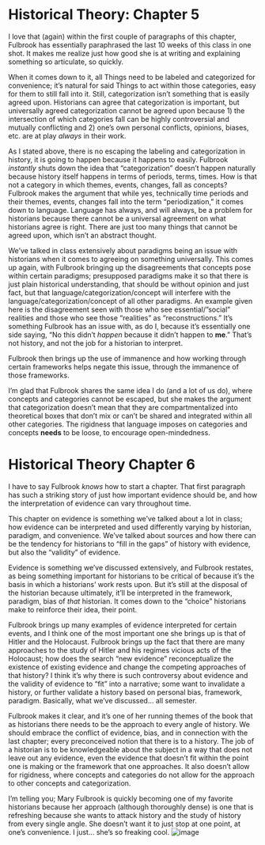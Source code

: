 # Historical Theory: Chapter 5 #

I love that (again) within the first couple of paragraphs of this chapter, Fulbrook has essentially paraphrased the last 10 weeks of this class in one shot. It makes me realize just how good she is at writing and explaining something so articulate, so quickly.

When it comes down to it, all Things need to be labeled and categorized for convenience; it’s natural for said Things to act within those categories, easy for them to still fall into it. Still, categorization isn’t something that is easily agreed upon. Historians can agree that categorization is important, but universally agreed categorization cannot be agreed upon because 1) the intersection of which categories fall can be highly controversial and mutually conflicting and 2) one’s own personal conflicts, opinions, biases, etc. are at play *always* in their work.

As I stated above, there is no escaping the labeling and categorization in history, it is going to happen because it happens to easily. Fulbrook *instantly* shuts down the idea that “categorization” doesn’t happen naturally because history itself happens in terms of periods, terms, times. How is that not a category in which themes, events, changes, fall as concepts? Fulbrook makes the argument that while yes, technically time periods and their themes, events, changes fall into the term “periodization,” it comes down to language. Language has always, and will always, be a problem for historians because there cannot be a universal agreement on what historians agree is right. There are just too many things that cannot be agreed upon, which isn’t an abstract thought.

We’ve talked in class extensively about paradigms being an issue with historians when it comes to agreeing on something universally. This comes up again, with Fulbrook bringing up the disagreements that concepts pose within certain paradigms; presupposed paradigms make it so that there is just plain historical understanding, that should be without opinion and just fact, but that language/categorization/concept will interfere with the language/categorization/concept of all other paradigms. An example given here is the disagreement seen with those who see essential/”social” realities and those who see those “realities” as “reconstructions.” It’s something Fulbrook has an issue with, as do I, because it’s essentially one side saying, “No this didn’t *happen* because it didn’t happen to **me**.” That’s not history, and not the job for a historian to interpret.

Fulbrook then brings up the use of immanence and how working through certain frameworks helps negate this issue, through the immanence of those frameworks.

I’m glad that Fulbrook shares the same idea I do (and a lot of us do), where concepts and categories cannot be escaped, but she makes the argument that categorization doesn’t mean that they are compartmentalized into theoretical boxes that don’t mix or can’t be shared and integrated within all other categories. The rigidness that language imposes on categories and concepts **needs** to be loose, to encourage open-mindedness. 

# Historical Theory Chapter 6 #

I have to say Fulbrook *knows* how to start a chapter. That first paragraph has such a striking story of just how important evidence should be, and how the interpretation of evidence can vary throughout time.

This chapter on evidence is something we’ve talked about a lot in class; how evidence can be interpreted and used differently varying by historian, paradigm, and convenience. We’ve talked about sources and how there can be the tendency for historians to “fill in the gaps” of history with evidence, but also the “validity” of evidence.

Evidence is something we’ve discussed extensively, and Fulbrook restates, as being something important for historians to be critical of because it’s the basis in which a historians’ work rests upon. But it’s still at the disposal of the historian because ultimately, it’ll be interpreted in the framework, paradigm, bias of *that* historian. It comes down to the “choice” historians make to reinforce their idea, their point.

Fulbrook brings up many examples of evidence interpreted for certain events, and I think one of the most important one she brings up is that of Hitler and the Holocaust. Fulbrook brings up the fact that there are many approaches to the study of Hitler and his regimes vicious acts of the Holocaust; how does the search “new evidence” reconceptualize the existence of existing evidence and change the competing approaches of that history? I think it’s why there is such controversy about evidence and the validity of evidence to “fit” into a narrative; some want to invalidate a history, or further validate a history based on personal bias, framework, paradigm. Basically, what we’ve discussed… all semester.

Fulbrook makes it clear, and it’s one of her running themes of the book that as historians there needs to be the approach to every angle of history. We should embrace the conflict of evidence, bias, and in connection with the last chapter; every preconceived notion that there is to a history. The job of a historian is to be knowledgeable about the subject in a way that does not leave out any evidence, even the evidence that doesn’t fit within the point one is making or the framework that one approaches. It also doesn’t allow for rigidness, where concepts and categories do not allow for the approach to other concepts and categorization.

I’m telling you; Mary Fulbrook is quickly becoming one of my favorite historians because her approach (although thoroughly dense) is one that is refreshing because she wants to attack history and the study of history from every single angle. She doesn’t want it to just stop at one point, at one’s convenience. I just… she’s so freaking cool.
![image](https://user-images.githubusercontent.com/89543304/138734093-db8bb162-3f7a-4366-9bdd-5aabbb0ddfdc.png)
